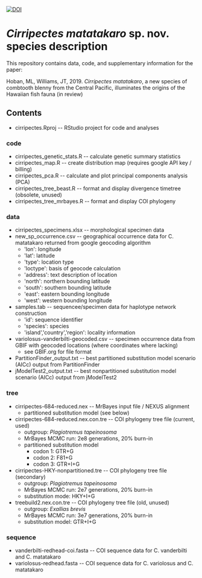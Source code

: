 [![DOI](https://zenodo.org/badge/220354091.svg)](https://zenodo.org/badge/latestdoi/220354091)

# *Cirripectes matatakaro* sp. nov. species description
This repository contains data, code, and supplementary information for the paper:

Hoban, ML, Williams, JT, 2019. *Cirripectes matatakaro*, a new species of combtooth blenny from the Central Pacific, illuminates the origins of the Hawaiian fish fauna (in review)

## Contents
- cirripectes.Rproj -- RStudio project for code and analyses

### code
- cirripectes_genetic_stats.R -- calculate genetic summary statistics
- cirripectes_map.R -- create distribution map (requires google API key / billing)
- cirripectes_pca.R -- calculate and plot principal components analysis (PCA)
- cirripectes_tree_beast.R -- format and display divergence timetree (obsolete, unused)
- cirripectes_tree_mrbayes.R -- format and display COI phylogeny

### data
- cirripectes_specimens.xlsx -- morphological specimen data
- new_sp_occurrence.csv -- geographical occurrence data for C. matatakaro returned from google geocoding algorithm
  - 'lon': longitude
  - 'lat': latitude
  - 'type': location type
  - 'loctype': basis of geocode calculation
  - 'address': text description of location
  - 'north': northern bounding latitude
  - 'south': southern bounding latitude
  - 'east': eastern bounding longitude
  - 'west': western bounding longitude
- samples.tab -- sequencee/specimen data for haplotype network construction
  - 'id': sequence identifier
  - 'species': species
  - 'island','country','region': locality information
- variolosus-vanderbilti-geocoded.csv -- specimen occurrence data from GBIF with geocoded locations (where coordinates where lacking)
  - see GBIF.org for file format
- PartitionFinder_output.txt -- best partitioned substitution model scenario (AICc) output from PartitionFinder
- jModelTest2_output.txt -- best nonpartitioned substitution model scenario (AICc) output from jModelTest2

### tree
- cirripectes-684-reduced.nex -- MrBayes input file / NEXUS alignment
  - partitioned substitution model (see below)
- cirripectes-684-reduced.nex.con.tre -- COI phylogeny tree file (current, used)
  - outgroup: *Plagiotremus tapeinosoma*
  - MrBayes MCMC run: 2e8 generations, 20% burn-in
  - partitioned substitution model
    - codon 1: GTR+G
    - codon 2: F81+G
    - codon 3: GTR+I+G
- cirripectes-HKY-nonpartitioned.tre -- COI phylogeny tree file (secondary)
  - outgroup: *Plagiotremus tapeinosoma*
  - MrBayes MCMC run: 2e7 generations, 20% burn-in
  - substitution mode: HKY+I+G
- treebuild2.nex.con.tre -- COI phylogeny tree file (old, unused)
  - outgroup: *Exallias brevis*
  - MrBayes MCMC run: 3e7 generations, 20% burn-in
  - substitution model: GTR+I+G

### sequence
- vanderbilti-redhead-coi.fasta -- COI sequence data for C. vanderbilti and C. matatakaro
- variolosus-redhead.fasta -- COI sequence data for C. variolosus and C. matatakaro




